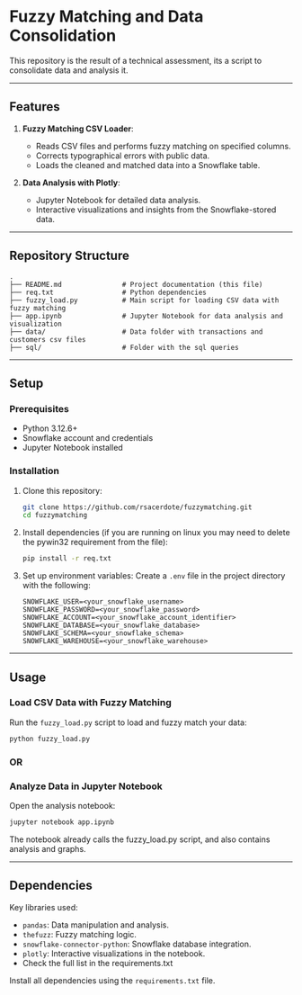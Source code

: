 # Fuzzy Matching and Data Consolidation

This repository is the result of a technical assessment, its a script to consolidate data and analysis it.

---

## Features

1. **Fuzzy Matching CSV Loader**:
   - Reads CSV files and performs fuzzy matching on specified columns.
   - Corrects typographical errors with public data.
   - Loads the cleaned and matched data into a Snowflake table.

2. **Data Analysis with Plotly**:
   - Jupyter Notebook for detailed data analysis.
   - Interactive visualizations and insights from the Snowflake-stored data.

---

## Repository Structure

```plaintext
.
├── README.md               # Project documentation (this file)
├── req.txt                 # Python dependencies
├── fuzzy_load.py           # Main script for loading CSV data with fuzzy matching
├── app.ipynb               # Jupyter Notebook for data analysis and visualization
├── data/                   # Data folder with transactions and customers csv files
├── sql/                    # Folder with the sql queries
```

---

## Setup

### Prerequisites
- Python 3.12.6+
- Snowflake account and credentials
- Jupyter Notebook installed

### Installation

1. Clone this repository:
   ```bash
   git clone https://github.com/rsacerdote/fuzzymatching.git
   cd fuzzymatching
   ```

2. Install dependencies (if you are running on linux you may need to delete the pywin32 requirement from the file):
   ```bash
   pip install -r req.txt
   ```

3. Set up environment variables:
   Create a `.env` file in the project directory with the following:
   ```plaintext
   SNOWFLAKE_USER=<your_snowflake_username>
   SNOWFLAKE_PASSWORD=<your_snowflake_password>
   SNOWFLAKE_ACCOUNT=<your_snowflake_account_identifier>
   SNOWFLAKE_DATABASE=<your_snowflake_database>
   SNOWFLAKE_SCHEMA=<your_snowflake_schema>
   SNOWFLAKE_WAREHOUSE=<your_snowflake_warehouse>
   ```

---

## Usage

### Load CSV Data with Fuzzy Matching

Run the `fuzzy_load.py` script to load and fuzzy match your data:
```bash
python fuzzy_load.py
```

### OR

### Analyze Data in Jupyter Notebook

Open the analysis notebook:
```bash
jupyter notebook app.ipynb
```

The notebook already calls the fuzzy_load.py script, and also contains analysis and graphs.

---

## Dependencies

Key libraries used:
- `pandas`: Data manipulation and analysis.
- `thefuzz`: Fuzzy matching logic.
- `snowflake-connector-python`: Snowflake database integration.
- `plotly`: Interactive visualizations in the notebook.
- Check the full list in the requirements.txt

Install all dependencies using the `requirements.txt` file.
